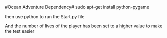 #Ocean Adventure Dependency#
sudo apt-get install python-pygame

then use python to run the Start.py file

And the number of lives of the player has been set to a higher
value to make the test easier